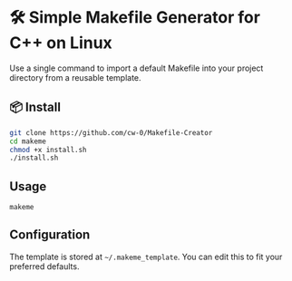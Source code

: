# 🛠️ Simple Makefile Generator for C++ on Linux

Use a single command to import a default Makefile into your project directory from a reusable template.

## 📦 Install

```bash
git clone https://github.com/cw-0/Makefile-Creator
cd makeme
chmod +x install.sh
./install.sh
```


## Usage
```
makeme
```

## Configuration
The template is stored at `~/.makeme_template`. You can edit this to fit your preferred defaults.


